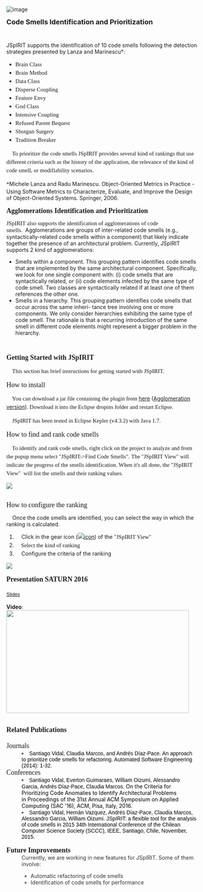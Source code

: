 
![image](https://github.com/hcvazquez/JSpIRIT/blob/master/img/LogoJSpIRIT.png)

<div><b><font size="4">Code Smells Identification and Prioritization &nbsp; &nbsp; &nbsp; &nbsp; &nbsp; &nbsp; &nbsp; &nbsp; &nbsp; &nbsp; &nbsp; &nbsp; &nbsp; &nbsp; &nbsp; &nbsp; &nbsp; &nbsp; &nbsp; &nbsp; &nbsp; &nbsp; &nbsp; &nbsp; &nbsp; &nbsp; &nbsp; &nbsp; &nbsp; &nbsp; &nbsp; &nbsp; &nbsp; &nbsp; &nbsp; &nbsp; &nbsp; &nbsp; &nbsp; &nbsp; &nbsp; &nbsp; &nbsp; &nbsp; &nbsp; &nbsp; &nbsp; &nbsp; &nbsp; &nbsp; &nbsp; &nbsp; &nbsp; &nbsp; &nbsp; &nbsp; &nbsp; &nbsp; &nbsp; &nbsp; &nbsp; &nbsp; &nbsp; &nbsp; &nbsp; &nbsp; &nbsp; &nbsp; &nbsp; &nbsp; &nbsp; &nbsp; &nbsp; &nbsp; &nbsp; &nbsp; &nbsp; &nbsp; &nbsp; &nbsp; &nbsp; &nbsp; &nbsp; &nbsp;</font></b></div>

<div>JSpIRIT&nbsp;supports the identification of 10 code smells following the detection strategies presented by Lanza and Marinescu*:</div>

<ul><li><font face="SFRM1095"><span style="font-size:15px;line-height:22px">Brain Class&nbsp;</span></font></li>
<li><font face="SFRM1095"><span style="font-size:15px;line-height:22px">Brain Method&nbsp;</span></font></li>
<li><font face="SFRM1095"><span style="font-size:15px;line-height:22px">Data Class&nbsp;</span></font></li>
<li><font face="SFRM1095"><span style="font-size:15px;line-height:22px">Disperse Coupling&nbsp;</span></font></li>
<li><font face="SFRM1095"><span style="font-size:15px;line-height:22px">Feature Envy&nbsp;</span></font></li>
<li><font face="SFRM1095"><span style="font-size:15px;line-height:22px">God Class&nbsp;</span></font></li>
<li><font face="SFRM1095"><span style="font-size:15px;line-height:22px">Intensive Coupling&nbsp;</span></font></li>
<li><font face="SFRM1095"><span style="font-size:15px;line-height:22px">Refused Parent Bequest&nbsp;</span></font></li>
<li><font face="SFRM1095"><span style="font-size:15px;line-height:22px">Shotgun Surgery&nbsp;</span></font></li>
<li><font face="SFRM1095"><span style="font-size:15px;line-height:22px">Tradition Breaker</span></font></li></ul>
<p><span style="font-size:15px;line-height:22px;font-family:SFRM1095;background-color:transparent"><span>&nbsp;&nbsp; &nbsp;</span>To prioritize the code smells JSpIRIT provides several kind of rankings that use different criteria such as the history of the application, the relevance of the kind of code smell, or modifiability scenarios.</span></p>
<p><span style="font-size:15px;line-height:22px;font-family:SFRM1095;background-color:transparent">*</span><span style="background-color:transparent;font-size:1em">Michele Lanza and Radu Marinescu. Object-Oriented Metrics in Practice - Using Software Metrics to Characterize, Evaluate, and Improve the Design of Object-Oriented Systems. Springer, 2006.</span></p>
<p><span style="line-height:22px;font-family:SFRM1095;background-color:transparent"><b><font size="4">Agglomerations Identification and Prioritization</font></b></span></p>
<p><span style="font-family:SFRM1095;font-size:15px">JSpIRIT also supports the identification of agglomerations of code smells.&nbsp;</span><span style="background-color:transparent;font-size:1em">&nbsp;Agglomerations are groups of inter-related code smells (e.g., syntactically-related code smells within a component) that likely indicate together the presence of an architectural problem. Currently, JSpIRIT supports 2 kind of agglomerations:</span></p>
<ul><li>Smells within a component. This grouping pattern identifies code smells that are implemented by the same architectural component. Specifically, we look for one single component with: (i) code smells that are syntactically related, or (ii) code elements infected by the same type of code smell. Two classes are syntactically related if at least one of them references the other one.</li>
<li>Smells in a hierarchy. This grouping pattern identifies code smells that occur across the same inheri- tance tree involving one or more components. We only consider hierarchies exhibiting the same type of code smell. The rationale is that a recurring introduction of the same smell in different code elements might represent a bigger problem in the hierarchy.&nbsp;</li></ul>
<div><br>
</div>
<p><span style="line-height:22px;font-family:SFRM1095;background-color:transparent"><font size="4"><b>Getting Started with JSpIRIT</b></font></span></p>
<p><font face="SFRM1095"><span style="font-size:15px;line-height:22px"><span>&nbsp;&nbsp; &nbsp;</span>This section has brief instructions for getting started with JSpIRIT.</span></font></p>
<p><span style="line-height:22px;font-family:SFRM1095;background-color:transparent"><font size="4">How to install</font></span></p>
<p><span style="background-color:transparent;font-size:15px;line-height:22px"><font face="SFRM1095"><span>&nbsp;&nbsp; &nbsp;</span>You can download a jar file containing the plugin from </font></span><a href="https://sites.google.com/site/santiagoavidal/projects/jspirit/SpIRIT_1.0.0.201410081128.jar?attredirects=0&amp;d=1" style="background-color:rgb(255,255,255)">here</a>&nbsp;(<a href="https://sites.google.com/site/santiagoavidal/projects/jspirit/SpIRIT_1.0.0.201501111132-Agglomerations.jar?attredirects=0&amp;d=1">Agglomeration version</a>)<span style="background-color:transparent;font-size:15px;line-height:22px"><font face="SFRM1095">.&nbsp;</font></span><span style="background-color:transparent;font-size:15px;line-height:22px"><font face="SFRM1095">Download it into the Eclipse dropins folder and restart Eclipse.</font></span></p>
<p><span style="background-color:transparent;font-size:15px;line-height:22px"><font face="SFRM1095"><span>&nbsp; &nbsp; JSpIRIT has been tested in&nbsp;</span></font></span><span style="font-size:15px;line-height:22px;font-family:SFRM1095;background-color:transparent">Eclipse Kepler (v4.3.2) with&nbsp;</span><span style="font-size:15px;line-height:22px;font-family:SFRM1095;background-color:transparent">Java 1.7.</span></p>
<p><span style="font-family:SFRM1095;font-size:large;line-height:22px;background-color:transparent">How to</span><span style="font-family:SFRM1095;font-size:large;line-height:22px;background-color:transparent">&nbsp;find and rank code smells</span></p>
<p><span style="font-size:15px;line-height:22px;font-family:SFRM1095;background-color:transparent">&nbsp; &nbsp; To identify and rank code smells,&nbsp;</span><span style="background-color:transparent"><font face="SFRM1095"><span style="font-size:15px;line-height:22px">right click on the project to analyze and from the popup menu select "JSpIRIT-&gt;Find Code Smells".&nbsp;The "JSpIRIT View" will indicate the progress of the smells identification. When it's all done,&nbsp;the&nbsp;</span></font></span><span style="font-family:SFRM1095;font-size:15px;line-height:22px;background-color:transparent">"JSpIRIT View"</span><span style="font-family:SFRM1095;font-size:15px;line-height:22px;background-color:transparent">&nbsp; will list the smells and their ranking values.&nbsp;</span></p>
<div style="display:block;text-align:left"></div>
<div style="display:block;text-align:left"><a href="https://sites.google.com/site/santiagoavidal/projects/jspirit/Captura%20de%20pantalla%202014-05-13%20a%20la%28s%29%2011.28.03.png?attredirects=0" imageanchor="1"><img border="0" src="https://sites.google.com/site/santiagoavidal/projects/jspirit/Captura%20de%20pantalla%202014-05-13%20a%20la%28s%29%2011.28.03.png"></a></div>
<br>
<p><span style="font-family:SFRM1095;font-size:large;line-height:22px">How to configure the ranking</span></p>
<p><span>&nbsp; &nbsp; Once the code smells are identified, you can select the way in which the ranking is calculated.&nbsp;</span></p>
<ol><li><span style="background-color:transparent;font-size:1em;line-height:1.5">&nbsp; &nbsp;&nbsp;Click in the gear icon (<a href="https://sites.google.com/site/santiagoavidal/projects/jspirit/configuration.png?attredirects=0" imageanchor="1" style="font-size:1em;line-height:1.5"><img alt="icon" border="0" src="https://sites.google.com/site/santiagoavidal/projects/jspirit/configuration.png"></a>) of the&nbsp;</span><span style="background-color:transparent;font-family:SFRM1095;font-size:15px;line-height:22px">"JSpIRIT View"</span></li>
<li><span style="background-color:transparent;font-family:SFRM1095;font-size:15px;line-height:22px">&nbsp; &nbsp;&nbsp;</span><span style="background-color:transparent;font-family:SFRM1095;font-size:15px;line-height:22px">Select the kind of ranking</span></li>
<li><span style="background-color:transparent;font-size:1em;line-height:1.5">&nbsp; &nbsp; Configure the criteria of the ranking</span></li>
</ol>
<div>
<div style="display:block;text-align:left"><a href="https://sites.google.com/site/santiagoavidal/projects/jspirit/Captura%20de%20pantalla%202014-05-13%20a%20la%28s%29%2011.28.23.png?attredirects=0" imageanchor="1"><img border="0" src="https://sites.google.com/site/santiagoavidal/projects/jspirit/Captura%20de%20pantalla%202014-05-13%20a%20la%28s%29%2011.28.23.png"></a></div>
<br>
</div>
</div>
</div>
<div><span style="font-family:SFRM1095"><font size="4"><b>Presentation SATURN 2016</b></font></span></div>
<div><span style="font-family:SFRM1095"><font size="4"><b><br>
</b></font></span></div>
<div><font face="verdana, sans-serif" size="2"><a href="https://sites.google.com/site/santiagoavidal/projects/jspirit/presentation-saturn2016.pdf?attredirects=0&amp;d=1">Slides</a></font></div>
<div><br>
</div>
<div><b>Video</b>:
<div><img src="https://www.google.com/chart?chc=sites&amp;cht=d&amp;chdp=sites&amp;chl=%5B%5BV%C3%ADdeo+de+YouTube'%3D20'f%5Cv'a%5C%3D0'10'%3D479'0'dim'%5Cbox1'b%5CF6F6F6'fC%5CF6F6F6'eC%5C0'sk'%5C%5B%22V%C3%ADdeo+de+YouTube%22'%5D'a%5CV%5C%3D12'f%5C%5DV%5Cta%5C%3D10'%3D0'%3D480'%3D267'dim'%5C%3D10'%3D10'%3D480'%3D267'vdim'%5Cbox1'b%5Cva%5CF6F6F6'fC%5CC8C8C8'eC%5C'a%5C%5Do%5CLauto'f%5C&amp;sig=8YFd2qCpu-UeUefoLuEphG43D3o" data-origsrc="XLKjEsCdWiA" data-type="youtube" data-props="align:left;borderTitle:Vídeo de YouTube;height:270;showBorder:true;showBorderTitle:false;width:480;" width="480" height="270" style="display:block;text-align:left;margin-right:auto;"></div>
</div>
<div><br>
</div>
<div><br>
</div>
<div><span style="font-family:SFRM1095"><font size="4"><b>Related Publications</b></font></span></div>
<div><span style="font-family:SFRM1095"><font size="4"><b><br>
</b></font></span></div>
<div><span style="font-family:SFRM1095;font-size:large">Journals</span></div>

</div>
<blockquote style="margin:0 0 0 40px;border:none;padding:0px">
<div title="Page 13"><li><font color="#000000" face="Verdana, Arial, Helvetica, sans-serif"><span style="line-height:normal">Santiago Vidal, Claudia Marcos, and Andrés Díaz-Pace. An approach to prioritize code smells for refactoring. Automated Software Engineering (2014): 1-32.</span></font></li>
</div>
</blockquote>
<div title="Page 13">
<div><span style="font-family:SFRM1095;font-size:large">Conferences</span></div>
</div>
<blockquote style="margin:0 0 0 40px;border:none;padding:0px">
<div title="Page 13"><li><font color="#000000"><font face="Verdana, Arial, Helvetica, sans-serif"><span style="line-height:normal">Santiago Vidal, Everton Guimaraes,&nbsp;William Oizumi,&nbsp;Alessandro Garcia, Andrés Díaz-Pace, Claudia Marcos.&nbsp;</span></font>On the Criteria for Prioritizing Code Anomalies to Identify Architectural Problems in&nbsp;Proceedings of the 31st Annual ACM Symposium on Applied Computing (SAC '16), ACM, Pisa, Italy, 2016.</font></li>
</div>
<div title="Page 13"><li><font color="#000000" face="Verdana, Arial, Helvetica, sans-serif"><span style="line-height:normal">Santiago Vidal, Hernán Vazquez, Andrés Díaz-Pace, Claudia Marcos, Alessandro Garcia, William Oizumi. JSpIRIT: a flexible tool for the analysis of code smells in 2015 34th International Conference of the Chilean Computer Science Society (SCCC), IEEE, Santiago, Chile, November, 2015.</span></font></li>
</div>
</blockquote>
<div><br>
</div>
<div>
<div><font face="SFRM1095" size="4"><b>Future Improvements</b></font></div>
</div>
<blockquote style="margin:0 0 0 40px;border:none;padding:0px"><font color="#333333">Currently, we are working in new features for JSpIRIT. Some of them involve:</font><br>
</blockquote>
<blockquote style="margin:0 0 0 40px;border:none;padding:0px">
<ul><li><font color="#333333">Automatic refactoring of code smells</font></li>
<li><font color="#333333">Identification of code smells for&nbsp;performance&nbsp;</font></li></ul>
</blockquote>
<div><font face="SFRM1095" size="4"><b><br>
</b></font></div>
